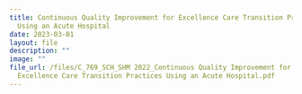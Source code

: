 ```yaml
---
title: Continuous Quality Improvement for Excellence Care Transition Practices
  Using an Acute Hospital
date: 2023-03-01
layout: file
description: ""
image: ""
file_url: /files/C_769_SCH_SHM 2022_Continuous Quality Improvement for
  Excellence Care Transition Practices Using an Acute Hospital.pdf
---
```

